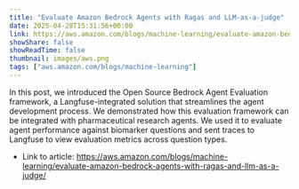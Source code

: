 ```yaml
---
title: "Evaluate Amazon Bedrock Agents with Ragas and LLM-as-a-judge"
date: 2025-04-28T15:31:56+00:00
link: https://aws.amazon.com/blogs/machine-learning/evaluate-amazon-bedrock-agents-with-ragas-and-llm-as-a-judge/
showShare: false
showReadTime: false
thumbnail: images/aws.png
tags: ["aws.amazon.com/blogs/machine-learning"]
---
```

In this post, we introduced the Open Source Bedrock Agent Evaluation framework, a Langfuse-integrated solution that streamlines the agent development process. We demonstrated how this evaluation framework can be integrated with pharmaceutical research agents. We used it to evaluate agent performance against biomarker questions and sent traces to Langfuse to view evaluation metrics across question types.

- Link to article: https://aws.amazon.com/blogs/machine-learning/evaluate-amazon-bedrock-agents-with-ragas-and-llm-as-a-judge/